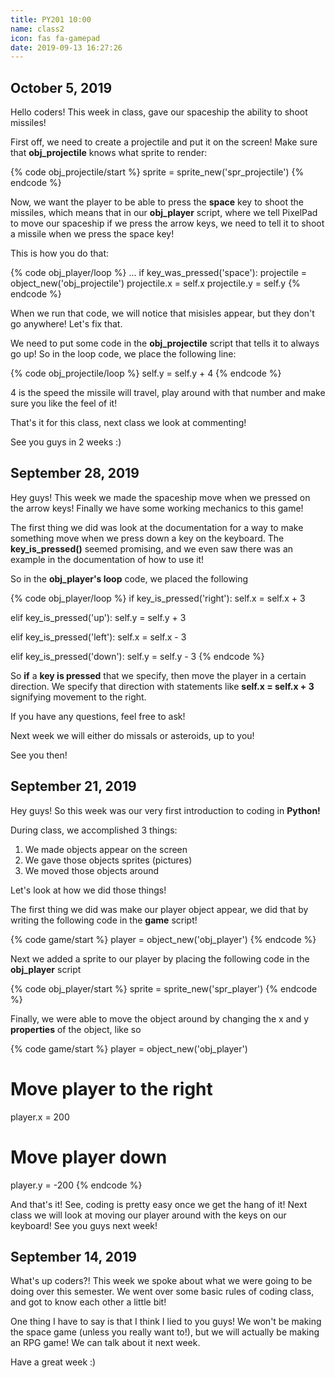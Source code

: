 ```yaml
---
title: PY201 10:00
name: class2
icon: fas fa-gamepad
date: 2019-09-13 16:27:26
---
```


## October 5, 2019

Hello coders! This week in class, gave our spaceship the ability to shoot missiles!

First off, we need to create a projectile and put it on the screen! Make sure that **obj_projectile** knows what sprite to render:

{% code obj_projectile/start %}
sprite = sprite_new('spr_projectile')
{% endcode %}

Now, we want the player to be able to press the **space** key to shoot the missiles, which means that in our **obj_player** script, where we tell PixelPad to move our spaceship if we press the arrow keys, we need to tell it to shoot a missile when we press the space key!

This is how you do that:

{% code obj_player/loop %}
...
if key_was_pressed('space'):
  projectile = object_new('obj_projectile')
  projectile.x = self.x
  projectile.y = self.y
{% endcode %}

When we run that code, we will notice that misisles appear, but they don't go anywhere! Let's fix that.

We need to put some code in the **obj_projectile** script that tells it to always go up! So in the loop code, we place the following line:

{% code obj_projectile/loop %}
self.y = self.y + 4
{% endcode %}

4 is the speed the missile will travel, play around with that number and make sure you like the feel of it!

That's it for this class, next class we look at commenting!

See you guys in 2 weeks :)

## September 28, 2019

Hey guys! This week we made the spaceship move when we pressed on the arrow keys! Finally we have some working mechanics to this game!

The first thing we did was look at the documentation for a way to make something move when we press down a key on the keyboard. The **key_is_pressed()** seemed promising, and we even saw there was an example in the documentation of how to use it!

So in the **obj_player's loop** code, we placed the following

{% code obj_player/loop %}
if key_is_pressed('right'):
  self.x = self.x + 3
  
elif key_is_pressed('up'):
  self.y = self.y + 3

elif key_is_pressed('left'):
  self.x = self.x - 3
  
elif key_is_pressed('down'):
  self.y = self.y - 3
{% endcode %}

So **if** a **key is pressed** that we specify, then move the player in a certain direction. We specify that direction with statements like **self.x = self.x + 3** signifying movement to the right.

If you have any questions, feel free to ask!

Next week we will either do missals or asteroids, up to you!

See you then!

## September 21, 2019

Hey guys! So this week was our very first introduction to coding in **Python!**

During class, we accomplished 3 things:
1. We made objects appear on the screen
2. We gave those objects sprites (pictures)
3. We moved those objects around

Let's look at how we did those things!

The first thing we did was make our player object appear, we did that by writing the following code in the **game** script!

{% code game/start %}
player = object_new('obj_player')
{% endcode %}

Next we added a sprite to our player by placing the following code in the **obj_player** script

{% code obj_player/start %}
sprite = sprite_new('spr_player')
{% endcode %}

Finally, we were able to move the object around by changing the x and y **properties** of the object, like so

{% code game/start %}
player = object_new('obj_player')
# Move player to the right
player.x = 200
# Move player down
player.y = -200
{% endcode %}

And that's it! See, coding is pretty easy once we get the hang of it! Next class we will look at moving our player around with the keys on our keyboard! See you guys next week!


## September 14, 2019

What's up coders?! This week we spoke about what we were going to be doing over this semester. We went over some basic rules of coding class, and got to know each other a little bit!

One thing I have to say is that I think I lied to you guys! We won't be making the space game (unless you really want to!), but we will actually be making an RPG game! We can talk about it next week.

Have a great week :)